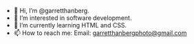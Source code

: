 - 👋 Hi, I’m @garretthanberg.
- 👀 I’m interested in software development.
- 🌱 I’m currently learning HTML and CSS.
- 📫 How to reach me: Email: garretthanbergphoto@gmail.com

<!---
garretthanberg/garretthanberg is a ✨ special ✨ repository because its `README.md` (this file) appears on your GitHub profile.
You can click the Preview link to take a look at your changes.
--->
